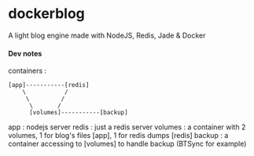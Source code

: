 dockerblog
==========

A light blog engine made with NodeJS, Redis, Jade &amp; Docker


#### Dev notes

containers :

```
[app]-----------[redis]
    \           /
     \         /
      \       /
      [volumes]-----------[backup]
```

app     : nodejs server
redis   : just a redis server
volumes : a container with 2 volumes, 1 for blog's files [app], 1 for redis dumps [redis]
backup  : a container accessing to [volumes] to handle backup (BTSync for example)
